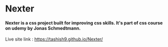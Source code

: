 # Nexter
#### Nexter is a css project built for improving css skills. It's part of css course on udemy by Jonas Schmedtmann.
Live site link :
https://tashish9.github.io/Nexter/
